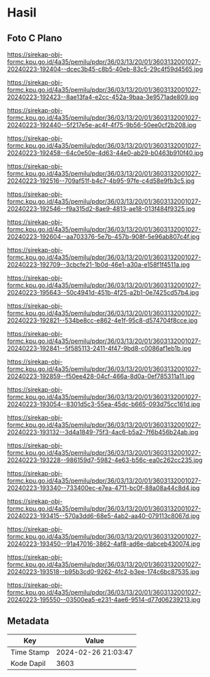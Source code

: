 # Hasil

## Foto C Plano

https://sirekap-obj-formc.kpu.go.id/4a35/pemilu/pdpr/36/03/13/20/01/3603132001027-20240223-192404--dcec3b45-c8b5-40eb-83c5-29c4f59d4565.jpg

https://sirekap-obj-formc.kpu.go.id/4a35/pemilu/pdpr/36/03/13/20/01/3603132001027-20240223-192423--8ae13fa4-e2cc-452a-9baa-3e9571ade809.jpg

https://sirekap-obj-formc.kpu.go.id/4a35/pemilu/pdpr/36/03/13/20/01/3603132001027-20240223-192440--5f217e5e-ac4f-4f75-9b56-50ee0cf2b208.jpg

https://sirekap-obj-formc.kpu.go.id/4a35/pemilu/pdpr/36/03/13/20/01/3603132001027-20240223-192458--64c0e50e-4d63-44e0-ab29-b0463b910f40.jpg

https://sirekap-obj-formc.kpu.go.id/4a35/pemilu/pdpr/36/03/13/20/01/3603132001027-20240223-192516--709af51f-b4c7-4b95-97fe-c4d58e9fb3c5.jpg

https://sirekap-obj-formc.kpu.go.id/4a35/pemilu/pdpr/36/03/13/20/01/3603132001027-20240223-192546--f9a315d2-8ae9-4813-ae18-013f484f9325.jpg

https://sirekap-obj-formc.kpu.go.id/4a35/pemilu/pdpr/36/03/13/20/01/3603132001027-20240223-192604--aa703376-5e7b-457b-908f-5e96ab807c4f.jpg

https://sirekap-obj-formc.kpu.go.id/4a35/pemilu/pdpr/36/03/13/20/01/3603132001027-20240223-192709--3cbcfe21-1b0d-46e1-a30a-e158f1f4511a.jpg

https://sirekap-obj-formc.kpu.go.id/4a35/pemilu/pdpr/36/03/13/20/01/3603132001027-20240223-195643--50c4941d-451b-4f25-a2b1-0e7425cd57b4.jpg

https://sirekap-obj-formc.kpu.go.id/4a35/pemilu/pdpr/36/03/13/20/01/3603132001027-20240223-192821--534be8cc-e862-4e1f-95c8-d574704f8cce.jpg

https://sirekap-obj-formc.kpu.go.id/4a35/pemilu/pdpr/36/03/13/20/01/3603132001027-20240223-192841--5f585113-2411-4f47-9bd8-c0086af1eb1b.jpg

https://sirekap-obj-formc.kpu.go.id/4a35/pemilu/pdpr/36/03/13/20/01/3603132001027-20240223-192859--f50ee428-04cf-466a-8d0a-0ef785311a11.jpg

https://sirekap-obj-formc.kpu.go.id/4a35/pemilu/pdpr/36/03/13/20/01/3603132001027-20240223-193054--8301d5c3-55ea-45dc-b665-093d75cc161d.jpg

https://sirekap-obj-formc.kpu.go.id/4a35/pemilu/pdpr/36/03/13/20/01/3603132001027-20240223-193132--3d4a1849-75f3-4ac6-b5a2-7f6b456b24ab.jpg

https://sirekap-obj-formc.kpu.go.id/4a35/pemilu/pdpr/36/03/13/20/01/3603132001027-20240223-193228--986159d7-5982-4e63-b56c-ea0c262cc235.jpg

https://sirekap-obj-formc.kpu.go.id/4a35/pemilu/pdpr/36/03/13/20/01/3603132001027-20240223-193340--733400ec-e7ea-4711-bc0f-88a08a44c8d4.jpg

https://sirekap-obj-formc.kpu.go.id/4a35/pemilu/pdpr/36/03/13/20/01/3603132001027-20240223-193415--570a3dd6-68e5-4ab2-aa40-079113c8067d.jpg

https://sirekap-obj-formc.kpu.go.id/4a35/pemilu/pdpr/36/03/13/20/01/3603132001027-20240223-193450--91a47016-3862-4af8-ad6e-dabceb430074.jpg

https://sirekap-obj-formc.kpu.go.id/4a35/pemilu/pdpr/36/03/13/20/01/3603132001027-20240223-193518--b95b3cd0-9262-4fc2-b3ee-174c6bc87535.jpg

https://sirekap-obj-formc.kpu.go.id/4a35/pemilu/pdpr/36/03/13/20/01/3603132001027-20240223-195550--03500ea5-e231-4ae6-9514-d77d06239213.jpg


## Metadata

| Key        | Value               |
| ---------- | ------------------- |
| Time Stamp | 2024-02-26 21:03:47 |
| Kode Dapil | 3603                |



